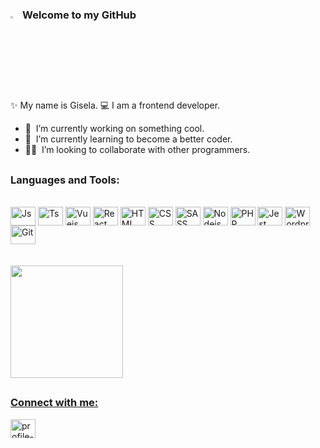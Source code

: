 ### <img src="https://media.giphy.com/media/hvRJCLFzcasrR4ia7z/giphy.gif" width="3%"></a> Welcome to my GitHub 


<div align="left">
<p>
✨ My name is Gisela. 💻 I am a frontend developer.
</p>
</div>

- 🔭 &nbsp;I’m currently working on something cool.
- 🌱 &nbsp;I’m currently learning to become a better coder.
- 👨‍💻 &nbsp;I’m looking to collaborate with other programmers.

##

<h3 align="left">Languages and Tools:</h3>
<div style="display: inline_block"><br>
  <img align="center" alt="Js" height="30" width="40" src="https://cdn.jsdelivr.net/gh/devicons/devicon/icons/javascript/javascript-plain.svg">
  <img align="center" alt="Ts" height="30" width="40" src="https://cdn.jsdelivr.net/gh/devicons/devicon/icons/typescript/typescript-plain.svg">
  <img align="center" alt="Vuejs" height="30" width="40" src="https://cdn.jsdelivr.net/gh/devicons/devicon/icons/vuejs/vuejs-original.svg">
  <img align="center" alt="React" height="30" width="40" src="https://cdn.jsdelivr.net/gh/devicons/devicon/icons/react/react-original.svg">
  <img align="center" alt="HTML" height="30" width="40" src="https://cdn.jsdelivr.net/gh/devicons/devicon/icons/html5/html5-original.svg">
  <img align="center" alt="CSS" height="30" width="40" src="https://cdn.jsdelivr.net/gh/devicons/devicon/icons/css3/css3-original.svg">
  <img align="center" alt="SASS" height="30" width="40" src="https://cdn.jsdelivr.net/gh/devicons/devicon/icons/sass/sass-original.svg">
  <img align="center" alt="Nodejs" height="30" width="40" src="https://cdn.jsdelivr.net/gh/devicons/devicon/icons/nodejs/nodejs-original.svg">
  <img align="center" alt="PHP" height="30" width="40" src="https://cdn.jsdelivr.net/gh/devicons/devicon/icons/php/php-original.svg">
  <img align="center" alt="Jest" height="30" width="40px" src="https://cdn.jsdelivr.net/gh/devicons/devicon/icons/jest/jest-plain.svg"" />
  <img align="center" alt="Wordpress" height="30" width="40" src="https://cdn.jsdelivr.net/gh/devicons/devicon/icons/wordpress/wordpress-plain.svg">
  <img align="center" alt="Git" height="30" width="40" src="https://cdn.jsdelivr.net/gh/devicons/devicon/icons/git/git-original.svg" />
</div>
<br>
<br>
                                                                                                                                              
<div align="left">
  <a href="https://github.com/giselars">
  <img height="180em" src="https://github-readme-stats.vercel.app/api?username=giselars&show_icons=true&theme=jolly&include_all_commits=true&count_private=true"/>
  <!--<img height="180em" src="https://github-readme-stats.vercel.app/api/top-langs/?username=giselars&layout=compact&langs_count=7&theme=jolly"/>-->
</div>

##
                                                                                                                                                
<h3 align="left">Connect with me:</h3>
<p align="left">
<a href="https://www.linkedin.com/in/giselascarpin/" target="blank">
  <img align="center" src="https://cdn.jsdelivr.net/npm/simple-icons@3.0.1/icons/linkedin.svg" alt="profile-linkedin" height="30" width="40" />
</a>
</p>






